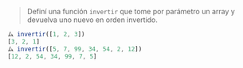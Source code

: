 > Definí una función `invertir` que tome por parámetro un array y devuelva uno nuevo en orden invertido.
>
```javascript
ム invertir([1, 2, 3]) 
[3, 2, 1]
ム invertir([5, 7, 99, 34, 54, 2, 12])
[12, 2, 54, 34, 99, 7, 5]
```